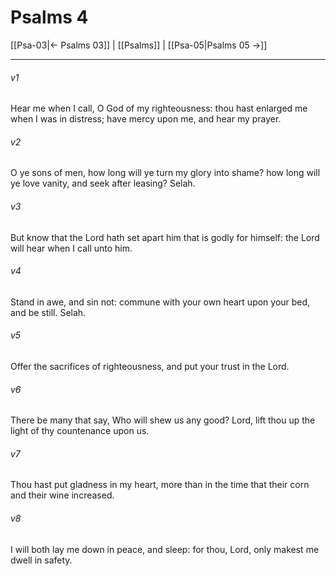 # Psalms 4

[[Psa-03|← Psalms 03]] | [[Psalms]] | [[Psa-05|Psalms 05 →]]
***

###### v1
Hear me when I call, O God of my righteousness: thou hast enlarged me when I was in distress; have mercy upon me, and hear my prayer.
###### v2
O ye sons of men, how long will ye turn my glory into shame? how long will ye love vanity, and seek after leasing? Selah.
###### v3
But know that the Lord hath set apart him that is godly for himself: the Lord will hear when I call unto him.
###### v4
Stand in awe, and sin not: commune with your own heart upon your bed, and be still. Selah.
###### v5
Offer the sacrifices of righteousness, and put your trust in the Lord.
###### v6
There be many that say, Who will shew us any good? Lord, lift thou up the light of thy countenance upon us.
###### v7
Thou hast put gladness in my heart, more than in the time that their corn and their wine increased.
###### v8
I will both lay me down in peace, and sleep: for thou, Lord, only makest me dwell in safety. 
